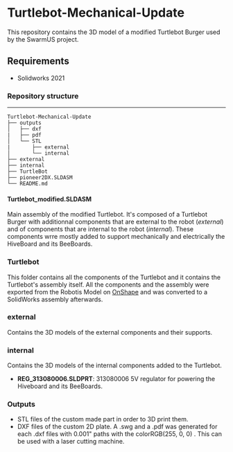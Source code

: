# Turtlebot-Mechanical-Update

This repository contains the 3D model of a modified Turtlebot Burger used by the SwarmUS project.

## Requirements
- Solidworks 2021

### Repository structure

------

```
Turtlebot-Mechanical-Update
├── outputs
│   ├── dxf
|   ├── pdf
│   └── STL
|   	├── external
│   	└── internal
├── external
├── internal
├── TurtleBot
├── pioneer2DX.SLDASM
└── README.md
```

#### Turtlebot_modified.SLDASM

Main assembly of the modified Turtlebot. It's composed of a Turtlebot Burger with additionnal components that are external to the robot (*external*) and of components that are internal to the robot (*internal*). These components wrre mostly added to support mechanically and electrically the HiveBoard and its BeeBoards.

### Turtlebot

This folder contains all the components of the Turtlebot and it contains the Turtlebot's assembly itself. All the components and the assembly were exported from the Robotis Model on [OnShape](https://cad.onshape.com/documents/2586c4659ef3e7078e91168b/w/14abf4cb615429a14a2732cc/e/9ae9841864e78c02c4966c5e) and was converted to a SolidWorks assembly afterwards.

### external

Contains the 3D models of the external components and their supports.


### internal

Contains the 3D models of the internal components added to the Turtlebot.

- **REG_313080006.SLDPRT**: 313080006 5V regulator for powering the Hiveboard and its BeeBoards.

### Outputs

- STL files of the custom made part in order to 3D print them.
- DXF files of the custom 2D plate. A .swg and a .pdf was generated for each .dxf files with 0.001" paths with the colorRGB(255, 0, 0) . This can be used with a laser cutting machine.

